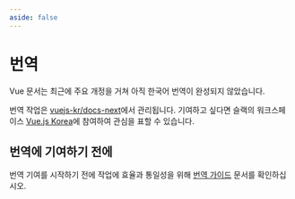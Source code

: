 ```yaml
---
aside: false
---
```


# 번역 <sup class="vt-badge wip" />

Vue 문서는 최근에 주요 개정을 거쳐 아직 한국어 번역이 완성되지 않았습니다.

번역 작업은 [vuejs-kr/docs-next](https://github.com/vuejs-kr/docs-next)에서 관리됩니다.
기여하고 싶다면 슬랙의 워크스페이스 [Vue.js Korea](https://vuejs-korea.slack.com)에 참여하여 관심을 표할 수 있습니다.

## 번역에 기여하기 전에

번역 기여를 시작하기 전에 작업에 효율과 통일성을 위해 [번역 가이드](https://github.com/vuejs-kr/docs-next/wiki) 문서를 확인하십시오.
